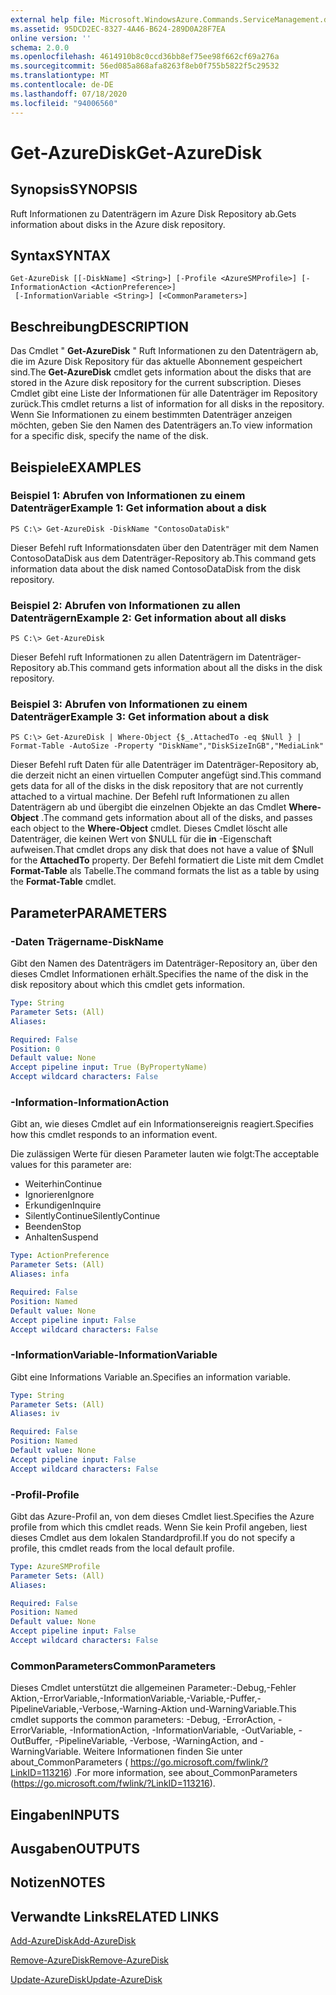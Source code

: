 ```yaml
---
external help file: Microsoft.WindowsAzure.Commands.ServiceManagement.dll-Help.xml
ms.assetid: 95DCD2EC-8327-4A46-B624-289D0A28F7EA
online version: ''
schema: 2.0.0
ms.openlocfilehash: 4614910b8c0ccd36bb8ef75ee98f662cf69a276a
ms.sourcegitcommit: 56ed085a868afa8263f8eb0f755b5822f5c29532
ms.translationtype: MT
ms.contentlocale: de-DE
ms.lasthandoff: 07/18/2020
ms.locfileid: "94006560"
---
```

# <span data-ttu-id="0512b-101">Get-AzureDisk</span><span class="sxs-lookup"><span data-stu-id="0512b-101">Get-AzureDisk</span></span>

## <span data-ttu-id="0512b-102">Synopsis</span><span class="sxs-lookup"><span data-stu-id="0512b-102">SYNOPSIS</span></span>
<span data-ttu-id="0512b-103">Ruft Informationen zu Datenträgern im Azure Disk Repository ab.</span><span class="sxs-lookup"><span data-stu-id="0512b-103">Gets information about disks in the Azure disk repository.</span></span>

## <span data-ttu-id="0512b-104">Syntax</span><span class="sxs-lookup"><span data-stu-id="0512b-104">SYNTAX</span></span>

```
Get-AzureDisk [[-DiskName] <String>] [-Profile <AzureSMProfile>] [-InformationAction <ActionPreference>]
 [-InformationVariable <String>] [<CommonParameters>]
```

## <span data-ttu-id="0512b-105">Beschreibung</span><span class="sxs-lookup"><span data-stu-id="0512b-105">DESCRIPTION</span></span>
<span data-ttu-id="0512b-106">Das Cmdlet " **Get-AzureDisk** " Ruft Informationen zu den Datenträgern ab, die im Azure Disk Repository für das aktuelle Abonnement gespeichert sind.</span><span class="sxs-lookup"><span data-stu-id="0512b-106">The **Get-AzureDisk** cmdlet gets information about the disks that are stored in the Azure disk repository for the current subscription.</span></span>
<span data-ttu-id="0512b-107">Dieses Cmdlet gibt eine Liste der Informationen für alle Datenträger im Repository zurück.</span><span class="sxs-lookup"><span data-stu-id="0512b-107">This cmdlet returns a list of information for all disks in the repository.</span></span>
<span data-ttu-id="0512b-108">Wenn Sie Informationen zu einem bestimmten Datenträger anzeigen möchten, geben Sie den Namen des Datenträgers an.</span><span class="sxs-lookup"><span data-stu-id="0512b-108">To view information for a specific disk, specify the name of the disk.</span></span>

## <span data-ttu-id="0512b-109">Beispiele</span><span class="sxs-lookup"><span data-stu-id="0512b-109">EXAMPLES</span></span>

### <span data-ttu-id="0512b-110">Beispiel 1: Abrufen von Informationen zu einem Datenträger</span><span class="sxs-lookup"><span data-stu-id="0512b-110">Example 1: Get information about a disk</span></span>
```
PS C:\> Get-AzureDisk -DiskName "ContosoDataDisk"
```

<span data-ttu-id="0512b-111">Dieser Befehl ruft Informationsdaten über den Datenträger mit dem Namen ContosoDataDisk aus dem Datenträger-Repository ab.</span><span class="sxs-lookup"><span data-stu-id="0512b-111">This command gets information data about the disk named ContosoDataDisk from the disk repository.</span></span>

### <span data-ttu-id="0512b-112">Beispiel 2: Abrufen von Informationen zu allen Datenträgern</span><span class="sxs-lookup"><span data-stu-id="0512b-112">Example 2: Get information about all disks</span></span>
```
PS C:\> Get-AzureDisk
```

<span data-ttu-id="0512b-113">Dieser Befehl ruft Informationen zu allen Datenträgern im Datenträger-Repository ab.</span><span class="sxs-lookup"><span data-stu-id="0512b-113">This command gets information about all the disks in the disk repository.</span></span>

### <span data-ttu-id="0512b-114">Beispiel 3: Abrufen von Informationen zu einem Datenträger</span><span class="sxs-lookup"><span data-stu-id="0512b-114">Example 3: Get information about a disk</span></span>
```
PS C:\> Get-AzureDisk | Where-Object {$_.AttachedTo -eq $Null } | Format-Table -AutoSize -Property "DiskName","DiskSizeInGB","MediaLink"
```

<span data-ttu-id="0512b-115">Dieser Befehl ruft Daten für alle Datenträger im Datenträger-Repository ab, die derzeit nicht an einen virtuellen Computer angefügt sind.</span><span class="sxs-lookup"><span data-stu-id="0512b-115">This command gets data for all of the disks in the disk repository that are not currently attached to a virtual machine.</span></span>
<span data-ttu-id="0512b-116">Der Befehl ruft Informationen zu allen Datenträgern ab und übergibt die einzelnen Objekte an das Cmdlet **Where-Object** .</span><span class="sxs-lookup"><span data-stu-id="0512b-116">The command gets information about all of the disks, and passes each object to the **Where-Object** cmdlet.</span></span>
<span data-ttu-id="0512b-117">Dieses Cmdlet löscht alle Datenträger, die keinen Wert von $NULL für die **in** -Eigenschaft aufweisen.</span><span class="sxs-lookup"><span data-stu-id="0512b-117">That cmdlet drops any disk that does not have a value of $Null for the **AttachedTo** property.</span></span>
<span data-ttu-id="0512b-118">Der Befehl formatiert die Liste mit dem Cmdlet **Format-Table** als Tabelle.</span><span class="sxs-lookup"><span data-stu-id="0512b-118">The command formats the list as a table by using the **Format-Table** cmdlet.</span></span>

## <span data-ttu-id="0512b-119">Parameter</span><span class="sxs-lookup"><span data-stu-id="0512b-119">PARAMETERS</span></span>

### <span data-ttu-id="0512b-120">-Daten Trägername</span><span class="sxs-lookup"><span data-stu-id="0512b-120">-DiskName</span></span>
<span data-ttu-id="0512b-121">Gibt den Namen des Datenträgers im Datenträger-Repository an, über den dieses Cmdlet Informationen erhält.</span><span class="sxs-lookup"><span data-stu-id="0512b-121">Specifies the name of the disk in the disk repository about which this cmdlet gets information.</span></span>

```yaml
Type: String
Parameter Sets: (All)
Aliases: 

Required: False
Position: 0
Default value: None
Accept pipeline input: True (ByPropertyName)
Accept wildcard characters: False
```

### <span data-ttu-id="0512b-122">-Information</span><span class="sxs-lookup"><span data-stu-id="0512b-122">-InformationAction</span></span>
<span data-ttu-id="0512b-123">Gibt an, wie dieses Cmdlet auf ein Informationsereignis reagiert.</span><span class="sxs-lookup"><span data-stu-id="0512b-123">Specifies how this cmdlet responds to an information event.</span></span>

<span data-ttu-id="0512b-124">Die zulässigen Werte für diesen Parameter lauten wie folgt:</span><span class="sxs-lookup"><span data-stu-id="0512b-124">The acceptable values for this parameter are:</span></span>

- <span data-ttu-id="0512b-125">Weiterhin</span><span class="sxs-lookup"><span data-stu-id="0512b-125">Continue</span></span>
- <span data-ttu-id="0512b-126">Ignorieren</span><span class="sxs-lookup"><span data-stu-id="0512b-126">Ignore</span></span>
- <span data-ttu-id="0512b-127">Erkundigen</span><span class="sxs-lookup"><span data-stu-id="0512b-127">Inquire</span></span>
- <span data-ttu-id="0512b-128">SilentlyContinue</span><span class="sxs-lookup"><span data-stu-id="0512b-128">SilentlyContinue</span></span>
- <span data-ttu-id="0512b-129">Beenden</span><span class="sxs-lookup"><span data-stu-id="0512b-129">Stop</span></span>
- <span data-ttu-id="0512b-130">Anhalten</span><span class="sxs-lookup"><span data-stu-id="0512b-130">Suspend</span></span>

```yaml
Type: ActionPreference
Parameter Sets: (All)
Aliases: infa

Required: False
Position: Named
Default value: None
Accept pipeline input: False
Accept wildcard characters: False
```

### <span data-ttu-id="0512b-131">-InformationVariable</span><span class="sxs-lookup"><span data-stu-id="0512b-131">-InformationVariable</span></span>
<span data-ttu-id="0512b-132">Gibt eine Informations Variable an.</span><span class="sxs-lookup"><span data-stu-id="0512b-132">Specifies an information variable.</span></span>

```yaml
Type: String
Parameter Sets: (All)
Aliases: iv

Required: False
Position: Named
Default value: None
Accept pipeline input: False
Accept wildcard characters: False
```

### <span data-ttu-id="0512b-133">-Profil</span><span class="sxs-lookup"><span data-stu-id="0512b-133">-Profile</span></span>
<span data-ttu-id="0512b-134">Gibt das Azure-Profil an, von dem dieses Cmdlet liest.</span><span class="sxs-lookup"><span data-stu-id="0512b-134">Specifies the Azure profile from which this cmdlet reads.</span></span>
<span data-ttu-id="0512b-135">Wenn Sie kein Profil angeben, liest dieses Cmdlet aus dem lokalen Standardprofil.</span><span class="sxs-lookup"><span data-stu-id="0512b-135">If you do not specify a profile, this cmdlet reads from the local default profile.</span></span>

```yaml
Type: AzureSMProfile
Parameter Sets: (All)
Aliases: 

Required: False
Position: Named
Default value: None
Accept pipeline input: False
Accept wildcard characters: False
```

### <span data-ttu-id="0512b-136">CommonParameters</span><span class="sxs-lookup"><span data-stu-id="0512b-136">CommonParameters</span></span>
<span data-ttu-id="0512b-137">Dieses Cmdlet unterstützt die allgemeinen Parameter:-Debug,-Fehler Aktion,-ErrorVariable,-InformationVariable,-Variable,-Puffer,-PipelineVariable,-Verbose,-Warning-Aktion und-WarningVariable.</span><span class="sxs-lookup"><span data-stu-id="0512b-137">This cmdlet supports the common parameters: -Debug, -ErrorAction, -ErrorVariable, -InformationAction, -InformationVariable, -OutVariable, -OutBuffer, -PipelineVariable, -Verbose, -WarningAction, and -WarningVariable.</span></span> <span data-ttu-id="0512b-138">Weitere Informationen finden Sie unter about_CommonParameters ( https://go.microsoft.com/fwlink/?LinkID=113216) .</span><span class="sxs-lookup"><span data-stu-id="0512b-138">For more information, see about_CommonParameters (https://go.microsoft.com/fwlink/?LinkID=113216).</span></span>

## <span data-ttu-id="0512b-139">Eingaben</span><span class="sxs-lookup"><span data-stu-id="0512b-139">INPUTS</span></span>

## <span data-ttu-id="0512b-140">Ausgaben</span><span class="sxs-lookup"><span data-stu-id="0512b-140">OUTPUTS</span></span>

## <span data-ttu-id="0512b-141">Notizen</span><span class="sxs-lookup"><span data-stu-id="0512b-141">NOTES</span></span>

## <span data-ttu-id="0512b-142">Verwandte Links</span><span class="sxs-lookup"><span data-stu-id="0512b-142">RELATED LINKS</span></span>

[<span data-ttu-id="0512b-143">Add-AzureDisk</span><span class="sxs-lookup"><span data-stu-id="0512b-143">Add-AzureDisk</span></span>](./Add-AzureDisk.md)

[<span data-ttu-id="0512b-144">Remove-AzureDisk</span><span class="sxs-lookup"><span data-stu-id="0512b-144">Remove-AzureDisk</span></span>](./Remove-AzureDisk.md)

[<span data-ttu-id="0512b-145">Update-AzureDisk</span><span class="sxs-lookup"><span data-stu-id="0512b-145">Update-AzureDisk</span></span>](./Update-AzureDisk.md)


